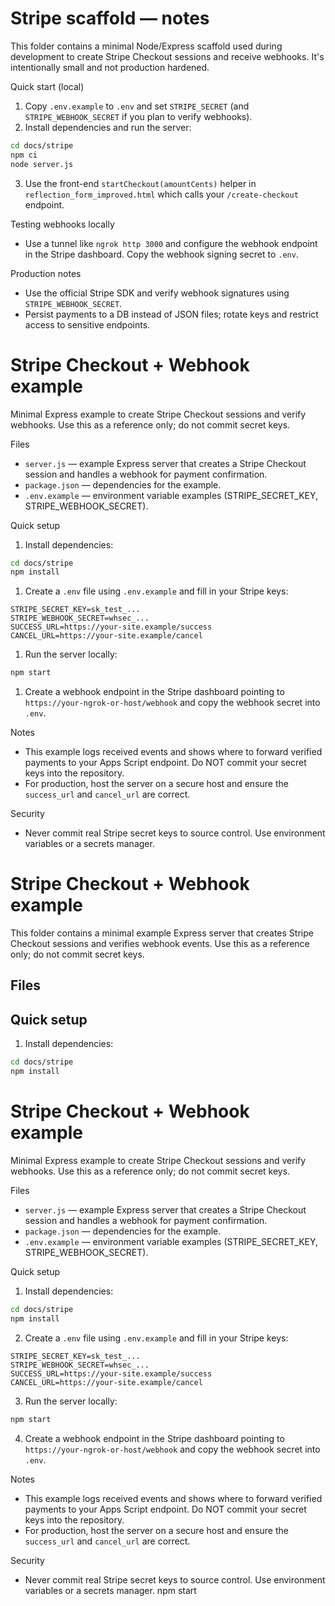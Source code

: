 # Stripe scaffold — notes

This folder contains a minimal Node/Express scaffold used during development to create Stripe Checkout sessions and receive webhooks. It's intentionally small and not production hardened.

Quick start (local)

1. Copy `.env.example` to `.env` and set `STRIPE_SECRET` (and `STRIPE_WEBHOOK_SECRET` if you plan to verify webhooks).
2. Install dependencies and run the server:

```bash
cd docs/stripe
npm ci
node server.js
```

3. Use the front-end `startCheckout(amountCents)` helper in `reflection_form_improved.html` which calls your `/create-checkout` endpoint.

Testing webhooks locally

- Use a tunnel like `ngrok http 3000` and configure the webhook endpoint in the Stripe dashboard. Copy the webhook signing secret to `.env`.

Production notes

- Use the official Stripe SDK and verify webhook signatures using `STRIPE_WEBHOOK_SECRET`.
- Persist payments to a DB instead of JSON files; rotate keys and restrict access to sensitive endpoints.
# Stripe Checkout + Webhook example

Minimal Express example to create Stripe Checkout sessions and verify webhooks. Use this as a reference only; do not commit secret keys.

Files

- `server.js` — example Express server that creates a Stripe Checkout session and handles a webhook for payment confirmation.
- `package.json` — dependencies for the example.
- `.env.example` — environment variable examples (STRIPE_SECRET_KEY, STRIPE_WEBHOOK_SECRET).

Quick setup

1. Install dependencies:

```bash
cd docs/stripe
npm install
```

1. Create a `.env` file using `.env.example` and fill in your Stripe keys:

```text
STRIPE_SECRET_KEY=sk_test_...
STRIPE_WEBHOOK_SECRET=whsec_...
SUCCESS_URL=https://your-site.example/success
CANCEL_URL=https://your-site.example/cancel
```

1. Run the server locally:

```bash
npm start
```

1. Create a webhook endpoint in the Stripe dashboard pointing to `https://your-ngrok-or-host/webhook` and copy the webhook secret into `.env`.

Notes

- This example logs received events and shows where to forward verified payments to your Apps Script endpoint. Do NOT commit your secret keys into the repository.
- For production, host the server on a secure host and ensure the `success_url` and `cancel_url` are correct.

Security

- Never commit real Stripe secret keys to source control. Use environment variables or a secrets manager.
# Stripe Checkout + Webhook example

This folder contains a minimal example Express server that creates Stripe Checkout sessions and verifies webhook events. Use this as a reference only; do not commit secret keys.

## Files


## Quick setup

1. Install dependencies:

```bash
cd docs/stripe
npm install
```
# Stripe Checkout + Webhook example

Minimal Express example to create Stripe Checkout sessions and verify webhooks. Use this as a reference only; do not commit secret keys.

Files

- `server.js` — example Express server that creates a Stripe Checkout session and handles a webhook for payment confirmation.
- `package.json` — dependencies for the example.
- `.env.example` — environment variable examples (STRIPE_SECRET_KEY, STRIPE_WEBHOOK_SECRET).

Quick setup

1. Install dependencies:

```bash
cd docs/stripe
npm install
```

2. Create a `.env` file using `.env.example` and fill in your Stripe keys:

```text
STRIPE_SECRET_KEY=sk_test_...
STRIPE_WEBHOOK_SECRET=whsec_...
SUCCESS_URL=https://your-site.example/success
CANCEL_URL=https://your-site.example/cancel
```

3. Run the server locally:

```bash
npm start
```

4. Create a webhook endpoint in the Stripe dashboard pointing to `https://your-ngrok-or-host/webhook` and copy the webhook secret into `.env`.

Notes

- This example logs received events and shows where to forward verified payments to your Apps Script endpoint. Do NOT commit your secret keys into the repository.
- For production, host the server on a secure host and ensure the `success_url` and `cancel_url` are correct.

Security

- Never commit real Stripe secret keys to source control. Use environment variables or a secrets manager.
npm start
